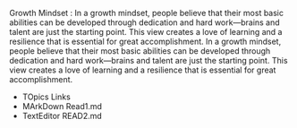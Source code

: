 

 Growth Mindset : 
In a growth mindset, people believe that their most basic abilities can be developed through dedication and hard work—brains and talent are just the starting point. This view creates a love of learning and a resilience that is essential for great accomplishment.
In a growth mindset, people believe that their most basic abilities can be developed through dedication and hard work—brains and talent are just the starting point. 
This view creates a love of learning and a resilience that is essential for great accomplishment.

+  TOpics                   Links
+  MArkDown                 Read1.md
+  TextEditor               READ2.md









